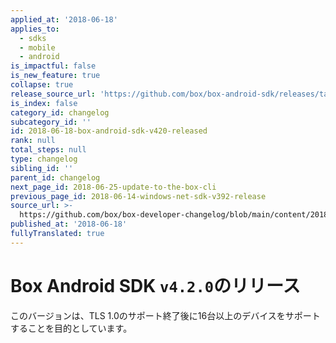 ```yaml
---
applied_at: '2018-06-18'
applies_to:
  - sdks
  - mobile
  - android
is_impactful: false
is_new_feature: true
collapse: true
release_source_url: 'https://github.com/box/box-android-sdk/releases/tag/v4.2.0'
is_index: false
category_id: changelog
subcategory_id: ''
id: 2018-06-18-box-android-sdk-v420-released
rank: null
total_steps: null
type: changelog
sibling_id: ''
parent_id: changelog
next_page_id: 2018-06-25-update-to-the-box-cli
previous_page_id: 2018-06-14-windows-net-sdk-v392-release
source_url: >-
  https://github.com/box/box-developer-changelog/blob/main/content/2018/06-18-box-android-sdk-v420-released.md
published_at: '2018-06-18'
fullyTranslated: true
---
```

# Box Android SDK `v4.2.0`のリリース

このバージョンは、TLS 1.0のサポート終了後に16台以上のデバイスをサポートすることを目的としています。
